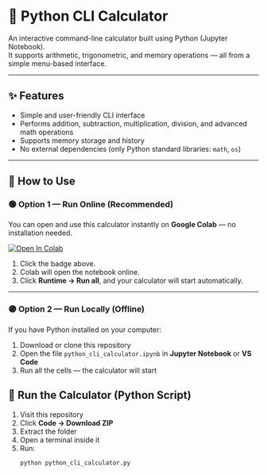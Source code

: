 # 🧮 Python CLI Calculator

An interactive command-line calculator built using Python (Jupyter Notebook).  
It supports arithmetic, trigonometric, and memory operations — all from a simple menu-based interface.

---

## ✨ Features
- Simple and user-friendly CLI interface  
- Performs addition, subtraction, multiplication, division, and advanced math operations  
- Supports memory storage and history  
- No external dependencies (only Python standard libraries: `math`, `os`)  

---

## 🚀 How to Use

### 🟢 Option 1 — Run Online (Recommended)
You can open and use this calculator instantly on **Google Colab** — no installation needed.

[![Open In Colab](https://colab.research.google.com/assets/colab-badge.svg)](https://colab.research.google.com/github/<your-username>/<repo-name>/blob/main/python_cli_calculator.ipynb)

1. Click the badge above.  
2. Colab will open the notebook online.  
3. Click **Runtime → Run all**, and your calculator will start automatically.

---

### 🟣 Option 2 — Run Locally (Offline)
If you have Python installed on your computer:

1. Download or clone this repository  
2. Open the file `python_cli_calculator.ipynb` in **Jupyter Notebook** or **VS Code**  
3. Run all the cells — the calculator will start  

## 🧮 Run the Calculator (Python Script)
1. Visit this repository
2. Click **Code → Download ZIP**
3. Extract the folder
4. Open a terminal inside it
5. Run:
   ```bash
   python python_cli_calculator.py
